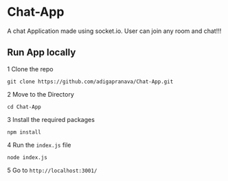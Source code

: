 # Chat-App
A chat Application made using socket.io. User can join any room and chat!!!

## Run App locally

1 Clone the repo
```console
git clone https://github.com/adigapranava/Chat-App.git
```
2 Move to the Directory
```console
cd Chat-App
```

3 Install the required packages
```console
npm install
```

4 Run the `index.js` file
```console
node index.js
```

5 Go to `http://localhost:3001/`
